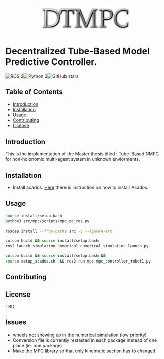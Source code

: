 <div align="center">
<img src="utils/LOGO.png" alt="Header Image" width="300"/>
</div>

# Decentralized Tube-Based Model Predictive Controller.

![ROS 2](https://img.shields.io/badge/ROS-2-blue.svg)![Python 3](https://img.shields.io/badge/python-3-blue.svg)![GitHub stars](https://img.shields.io/github/stars/hamza-robotics/dtmpc.svg?style=social)

## Table of Contents

- [Introduction](#introduction)
- [Installation](#installation)
- [Usage](#usage)
- [Contributing](#contributing)
- [License](#license)

## Introduction
This is the implementation of the Master thesis titled : Tube-Based NMPC for non-holonomic multi-agent system in unknown enviorments. 

## Installation

- Install acados. [Here](src/mpc/README.md) there is instruction on how to install Acados.


## Usage

```bash
source install/setup.bash
python3 src/mpc/scripts/mpc_no_ros.py  
```

```bash
rosdep install --from-paths src -y --ignore-src
```

```bash
colcon build && source install/setup.bash
ros2 launch simulation_numerical numerical_simulation_launch.py 
```


```bash
colcon build && source install/setup.bash && 
source setup_acados.sh  && ros2 run mpc mpc_controller_robot1.py
```





## Contributing



## License

TBD


## Issues

- wheels not showing up in the numerical simulation (low priority)
- Conversion file is currently restasted in each package instead of one place (ie. one package)
- Make the MPC library so that only kinematic section has to changed. 
